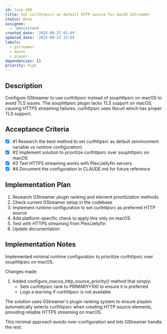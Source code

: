 ```yaml
---
id: task-280
title: Set curlhttpsrc as default HTTP source for macOS GStreamer
status: Done
assignee:
  - '@assistant'
created_date: '2025-09-27 02:49'
updated_date: '2025-09-27 23:55'
labels:
  - gstreamer
  - macos
  - player
dependencies: []
priority: high
---
```


## Description

<!-- SECTION:DESCRIPTION:BEGIN -->
Configure GStreamer to use curlhttpsrc instead of souphttpsrc on macOS to avoid TLS issues. The souphttpsrc plugin lacks TLS support on macOS, causing HTTPS streaming failures. curlhttpsrc uses libcurl which has proper TLS support.
<!-- SECTION:DESCRIPTION:END -->

## Acceptance Criteria
<!-- AC:BEGIN -->
- [x] #1 Research the best method to set curlhttpsrc as default (environment variable vs runtime configuration)
- [x] #2 Implement solution to prioritize curlhttpsrc over souphttpsrc on macOS
- [x] #3 Test HTTPS streaming works with Plex/Jellyfin servers
- [x] #4 Document the configuration in CLAUDE.md for future reference
<!-- AC:END -->

## Implementation Plan

<!-- SECTION:PLAN:BEGIN -->
1. Research GStreamer plugin ranking and element prioritization methods
2. Check current GStreamer setup in the codebase
3. Implement runtime configuration to set curlhttpsrc as preferred HTTP source
4. Add platform-specific check to apply this only on macOS
5. Test with HTTPS streaming from Plex/Jellyfin
6. Update documentation
<!-- SECTION:PLAN:END -->

## Implementation Notes

<!-- SECTION:NOTES:BEGIN -->
Implemented minimal runtime configuration to prioritize curlhttpsrc over souphttpsrc on macOS.

Changes made:
1. Added configure_macos_http_source_priority() method that simply:
   - Sets curlhttpsrc rank to PRIMARY+100 to ensure it is preferred
   - Logs a warning if curlhttpsrc is not available

The solution uses GStreamer's plugin ranking system to ensure playbin automatically selects curlhttpsrc when creating HTTP source elements, providing reliable HTTPS streaming on macOS.

This minimal approach avoids over-configuration and lets GStreamer handle the rest.
<!-- SECTION:NOTES:END -->
